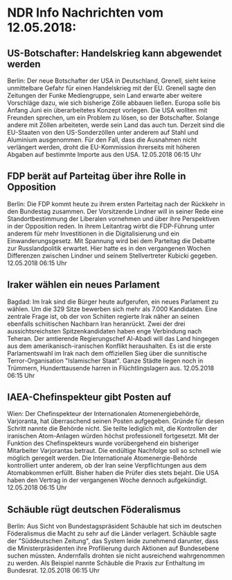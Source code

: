 # NDR Info Nachrichten vom 12.05.2018:


## US-Botschafter: Handelskrieg kann abgewendet werden
Berlin: Der neue Botschafter der USA in Deutschland, Grenell, sieht keine unmittelbare Gefahr für einen Handelskrieg mit der EU. Grenell sagte den Zeitungen der Funke Mediengruppe, sein Land erwarte aber weitere Vorschläge dazu, wie sich bisherige Zölle abbauen ließen. Europa solle bis Anfang Juni ein überarbeitetes Konzept vorlegen. Die USA wollten mit Freunden sprechen, um ein Problem zu lösen, so der Botschafter. Solange andere mit Zöllen arbeiteten, werde sein Land das auch tun. Derzeit sind die EU-Staaten von den US-Sonderzöllen unter anderem auf Stahl und Aluminium ausgenommen. Für den Fall, dass die Ausnahmen nicht verlängert werden, droht die EU-Kommission ihrerseits mit höheren Abgaben auf bestimmte Importe aus den USA. 12.05.2018 06:15 Uhr 

## FDP berät auf Parteitag über ihre Rolle in Opposition
Berlin:	Die FDP kommt heute zu ihrem ersten Parteitag nach der Rückkehr in den Bundestag zusammen. Der Vorsitzende Lindner will in seiner Rede eine Standortbestimmung der Liberalen vornehmen und über ihre Perspektiven in der Opposition reden. In ihrem Leitantrag wirbt die FDP-Führung unter anderem für mehr Investitionen in die Digitalisierung und ein Einwanderungsgesetz. Mit Spannung wird bei dem Parteitag die Debatte zur Russlandpolitik erwartet. Hier hatte es in den vergangenen Wochen Differenzen zwischen Lindner und seinem Stellvertreter Kubicki gegeben. 12.05.2018 06:15 Uhr 

## Iraker wählen ein neues Parlament
Bagdad:	Im Irak sind die Bürger heute aufgerufen, ein neues Parlament zu wählen. Um die 329 Sitze bewerben sich mehr als 7.000 Kandidaten. Eine zentrale Frage ist, ob der von Schiiten regierte Irak näher an seinen ebenfalls schiitischen Nachbarn Iran heranrückt. Zwei der drei aussichtsreichsten Spitzenkandidaten haben enge Verbindung nach Teheran. Der amtierende Regierungschef Al-Abadi will das Land hingegen aus dem amerikanisch-iranischen Konflikt heraushalten. Es ist die erste Parlamentswahl im Irak nach dem offiziellen Sieg über die sunnitische Terror-Organisation "Islamischer Staat". Ganze Städte liegen noch in Trümmern, Hunderttausende harren in Flüchtlingslagern aus. 12.05.2018 06:15 Uhr 

## IAEA-Chefinspekteur gibt Posten auf
Wien:	Der Chefinspekteur der Internationalen Atomenergiebehörde, Varjoranta, hat überraschend seinen Posten aufgegeben. Gründe für diesen Schritt nannte die Behörde nicht. Sie teilte lediglich mit, die Kontrollen der iranischen Atom-Anlagen würden höchst professionell fortgesetzt. Mit der Funktion des Chefinspekteurs wurde vorübergehend ein bisheriger Mitarbeiter Varjorantas betraut. Die endültige Nachfolge soll so schnell wie möglich geregelt werden. Die Internationale Atomenergie-Behörde kontrolliert unter anderem, ob der Iran seine Verpflichtungen aus dem Atomabkommen erfüllt. Bisher haben die Prüfer dies stets bejaht. Die USA haben den Vertrag in der vergangenen Woche dennoch aufgekündigt. 12.05.2018 06:15 Uhr 

## Schäuble rügt deutschen Föderalismus
Berlin: Aus Sicht von Bundestagspräsident Schäuble hat sich im deutschen Föderalismus die Macht zu sehr auf die Länder verlagert. Schäuble sagte der "Süddeutschen Zeitung", das System leide zunehmend darunter, dass die Ministerpräsidenten ihre Profilierung durch Aktionen auf Bundesebene suchen müssten. Andernfalls drohten sie nicht ausreichend wahrgenommen zu werden. Als Beispiel nannte Schäuble die Praxis zur Enthaltung im Bundesrat. 12.05.2018 06:15 Uhr 
